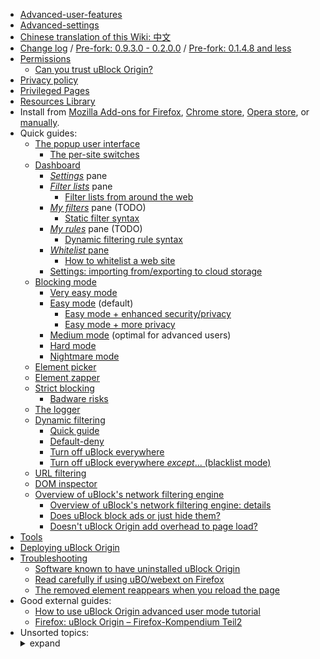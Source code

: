 - [Advanced-user-features](./Advanced-user-features)
- [Advanced-settings](./Advanced-settings)
- [Chinese translation of this Wiki: 中文](https://github.com/fang5566/uBlock/wiki/Home)
- [Change log](https://github.com/gorhill/uBlock/releases) / [Pre-fork: 0.9.3.0 - 0.2.0.0](https://github.com/uBlock-LLC/uBlock/releases?after=0.9.3.0) / [Pre-fork: 0.1.4.8 and less](./Change-log)
- [Permissions](./Permissions)
    - [Can you trust uBlock Origin?](./Can-you-trust-uBlock-Origin%3F)
- [Privacy policy](./Privacy-policy)
- [Privileged Pages](./Privileged-Pages)
- [Resources Library](./Resources-Library)
- Install from [Mozilla Add-ons for Firefox](https://addons.mozilla.org/firefox/addon/ublock-origin/), [Chrome store](https://chrome.google.com/webstore/detail/ublock-origin/cjpalhdlnbpafiamejdnhcphjbkeiagm), [Opera store](https://addons.opera.com/en-gb/extensions/details/ublock/), or [manually](https://github.com/gorhill/uBlock/tree/master/dist#install).
- Quick guides:
    - [The popup user interface](./Quick-guide:-popup-user-interface)
        - [The per-site switches](./Per-site-switches)
    - [Dashboard](./Dashboard)
        - [_Settings_](./Dashboard:-Settings) pane
        - [_Filter lists_](./Dashboard:-Filter-lists) pane
            - [Filter lists from around the web](./Filter-lists-from-around-the-web)
        - [_My filters_](./Dashboard:-My-filters) pane (TODO)
            - [Static filter syntax](./Static-filter-syntax)
        - [_My rules_](./Dashboard:-My-rules) pane (TODO)
            - [Dynamic filtering rule syntax](./Dynamic-filtering:-rule-syntax)
        - [_Whitelist_ pane](./Dashboard:-Whitelist)
            - [How to whitelist a web site](./How-to-whitelist-a-web-site)
        - [Settings: importing from/exporting to cloud storage](./Cloud-storage)
    - [Blocking mode](./Blocking-mode)
        - [Very easy mode](./Blocking-mode:-very-easy-mode)
        - [Easy mode](./Blocking-mode:-easy-mode) (default)
            - [Easy mode + enhanced security/privacy](./Dynamic-filtering:-Benefits-of-blocking-3rd-party-iframe-tags)
            - [Easy mode + more privacy](./Dynamic-filtering:-to-easily-reduce-privacy-exposure)
        - [Medium mode](./Blocking-mode:-medium-mode) (optimal for advanced users)
        - [Hard mode](./Blocking-mode:-hard-mode)
        - [Nightmare mode](./Blocking-mode:-nightmare-mode)
    - [Element picker](./Element-picker)
    - [Element zapper](./Element-zapper)
    - [Strict blocking](./Strict-blocking)
        - [Badware risks](./Badware-risks)
    - [The logger](./The-logger)
    - [Dynamic filtering](./Dynamic-filtering)
        - [Quick guide](./Dynamic-filtering:-quick-guide)
        - [Default-deny](./Dynamic-filtering:-default-deny)
        - [Turn off uBlock everywhere](./Dynamic-filtering:-turn-off-uBlock-everywhere)
        - [Turn off uBlock everywhere _except_... (blacklist mode)](./Dynamic-filtering:-turn-off-uBlock-everywhere-except)
    - [URL filtering](./Dynamic-URL-filtering)
    - [DOM inspector](./DOM-inspector)
    - [Overview of uBlock's network filtering engine](./Overview-of-uBlock's-network-filtering-engine)
        - [Overview of uBlock's network filtering engine: details](./Overview-of-uBlock's-network-filtering-engine:-details)
        - [Does uBlock block ads or just hide them?](./Does-uBlock-block-ads-or-just-hide-them%3F)
        - [Doesn't uBlock Origin add overhead to page load?](./Doesn't-uBlock-Origin-add-overhead-to-page-load%3F)
- [Tools](./Tools)
- [Deploying uBlock Origin](./Deploying-uBlock-Origin)
- [Troubleshooting](./Troubleshooting)
    - [Software known to have uninstalled uBlock Origin](./Software-known-to-have-uninstalled-uBlock-Origin)
    - [Read carefully if using uBO/webext on Firefox](./Firefox-WebExtensions)
    - [The removed element reappears when you reload the page](./Element-picker#the-removed-element-reappears-when-you-reload-the-page)
- Good external guides:
    - [How to use uBlock Origin advanced user mode tutorial](https://www.youtube.com/watch?v=2lisQQmWQkY)
    - [Firefox: uBlock Origin – Firefox-Kompendium Teil2](https://www.kuketz-blog.de/firefox-ublock-origin-firefox-kompendium-teil2/)
- Unsorted topics: <details><summary>expand</summary>
    - [Privacy stuff](./Privacy-stuff)
    - [Tricks and tips waterfall](./Tips-and-tricks-waterfall)
    - [How to ...](./How-to-...)
    - [Memory footprint: what happens inside uBlock after installation](./Memory-footprint:-what-happens-inside-uBlock-after-installation)
    - [uBlock vs. ABP: efficiency compared](./uBlock-vs.-ABP:-efficiency-compared)
    - [Own memory usage: benchmarks over time](./Own-memory-usage:-benchmarks-over-time)
    - [Contributed memory usage: benchmarks over time](./Contributed-memory-usage:-benchmarks-over-time)
    - [Counterpoint: Who care about efficiency, I have 8 GB and/or a quad-core CPU](./Who-cares-about-efficiency,-I-have-8-GB-and%7Cor-a-quad-core-CPU)
    - [Myth: uBlock consumes over 80MB](./Myth:-uBlock-consumes-over-80MB)
    - [Myth: uBlock is just slightly less resource intensive than Adblock Plus](./Myth:-uBlock-is-just-slightly-less-resource-intensive-than-Adblock-Plus)
    - [Counterpoints: unsorted](./Counterarguments)
    - [uBlock and others: Blocking ads, trackers, malwares](./uBlock-and-others:-Blocking-ads,-trackers,-malwares)
    - [About "This other extension reports more stuff blocked!"](./About-%22This-other-extension-reports-more-stuff-blocked!%22)
    - [Various videos showing side by side comparison of the load speed of complex sites](./Various-videos-showing-side-by-side-comparison-of-the-load-speed-of-complex-sites)
    - [Why don't you accept donations?](./Why-don't-you-accept-donations%3F)
    - [Reference description of uBO in various extensions stores](./Reference-description-of-uBO-in-various-extensions-stores)
</details>
